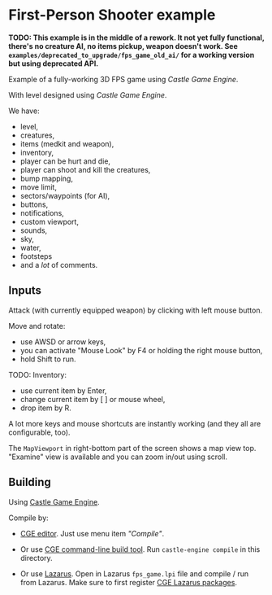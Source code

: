 # First-Person Shooter example

**TODO: This example is in the middle of a rework. It not yet fully functional, there's no creature AI, no items pickup, weapon doesn't work. See `examples/deprecated_to_upgrade/fps_game_old_ai/` for a working version but using deprecated API.**

Example of a fully-working 3D FPS game using _Castle Game Engine_.

With level designed using _Castle Game Engine_.

We have:

- level,
- creatures,
- items (medkit and weapon),
- inventory,
- player can be hurt and die,
- player can shoot and kill the creatures,
- bump mapping,
- move limit,
- sectors/waypoints (for AI),
- buttons,
- notifications,
- custom viewport,
- sounds,
- sky,
- water,
- footsteps
- and a *lot* of comments.

## Inputs

Attack (with currently equipped weapon) by clicking with left mouse button.

Move and rotate:

- use AWSD or arrow keys,
- you can activate "Mouse Look" by F4 or holding the right mouse button,
- hold Shift to run.

TODO: Inventory:

- use current item by Enter,
- change current item by [ ] or mouse wheel,
- drop item by R.

A lot more keys and mouse shortcuts are instantly working
(and they all are configurable, too).

The `MapViewport` in right-bottom part of the screen shows a map view top.
"Examine" view is available and you can zoom in/out using scroll.

## Building

Using [Castle Game Engine](https://castle-engine.io/).

Compile by:

- [CGE editor](https://castle-engine.io/manual_editor.php). Just use menu item _"Compile"_.

- Or use [CGE command-line build tool](https://castle-engine.io/build_tool). Run `castle-engine compile` in this directory.

- Or use [Lazarus](https://www.lazarus-ide.org/). Open in Lazarus `fps_game.lpi` file and compile / run from Lazarus. Make sure to first register [CGE Lazarus packages](https://castle-engine.io/documentation.php).
